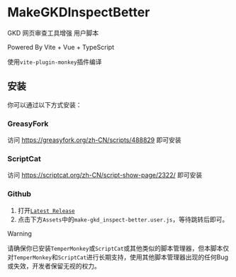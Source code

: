 # MakeGKDInspectBetter

GKD 网页审查工具增强 用户脚本

Powered By Vite + Vue + TypeScript

使用`vite-plugin-monkey`插件编译

## 安装

你可以通过以下方式安装：

### GreasyFork

访问 https://greasyfork.org/zh-CN/scripts/488829 即可安装

### ScriptCat

访问 https://scriptcat.org/zh-CN/script-show-page/2322/ 即可安装

### Github

1. 打开[`Latest Release`](https://github.com/adproqwq/MakeGKDInspectBetter/releases/latest)
2. 点击下方`Assets`中的`make-gkd_inspect-better.user.js`，等待跳转后即可。

> [!WARNING]
> 请确保你已安装`TemperMonkey`或`ScriptCat`或其他类似的脚本管理器，但本脚本仅对`TemperMonkey`和`ScriptCat`进行长期支持，使用其他脚本管理器出现的任何Bug或失效，开发者保留无视的权力。
